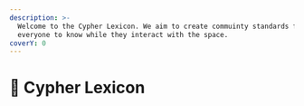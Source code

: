 ```yaml
---
description: >-
  Welcome to the Cypher Lexicon. We aim to create commuinty standards for
  everyone to know while they interact with the space.
coverY: 0
---
```


# 👋 Cypher Lexicon



